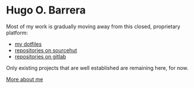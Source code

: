 # Hugo O. Barrera

Most of my work is gradually moving away from this closed, proprietary
platform:

- [my dotfiles](https://git.sr.ht/~whynothugo/dotfiles)
- [repositories on sourcehut](https://git.sr.ht/~whynothugo)
- [repositories on gitlab](https://gitlab.com/WhyNotHugo)

Only existing projects that are well established are remaining here, for now.

[More about me](https://hugo.barrera.io/)
